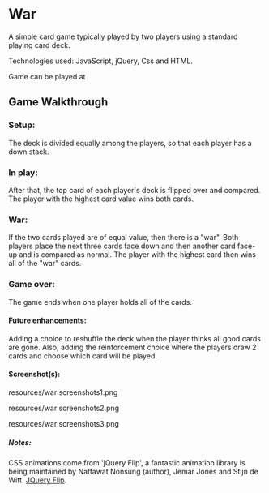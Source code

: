 <h1>War</h1>
 
<p>A simple card game typically played by two players using a standard playing card deck.</p>

<p>Technologies used: JavaScript, jQuery, Css and HTML.</p>

<p>Game can be played at <span><a></a>  </span></p>


<h2>Game Walkthrough</h2>

<h3>Setup:</h3>

<p>The deck is divided equally among the players, so that each player has a down stack.</p>

<h3>In play:</h3>

<p>After that, the top card of each player's deck is flipped over and compared. The player with the highest card  value wins both cards.</p>

<h3>War:</h3>

<p>If the two cards played are of equal value, then there is a "war". Both players place the next three cards face down and then another card face-up and is compared as normal. The player with the highest card then wins all of the "war" cards.</p>


<h3>Game over:</h3>

<p>The game ends when one player holds all of the cards.</p>


<h4>Future enhancements:</h4>

<p>Adding a choice to reshuffle the deck when the player thinks all good cards are gone. Also, adding the reinforcement choice where the players draw 2 cards and choose which card will be played.</p>

<h4>Screenshot(s):</h4>
<p>resources/war screenshots1.png</p></break>
<p>resources/war screenshots2.png</p></break>
<p>resources/war screenshots3.png</p></break>

<h5>Notes:</h5>
<p>CSS animations come from 'jQuery Flip', a fantastic animation library is being maintained by Nattawat Nonsung (author), Jemar Jones and Stijn de Witt. <a href="https://nnattawat.github.io/flip/">JQuery Flip</a>.</p>
